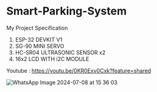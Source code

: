 # Smart-Parking-System
My Project Specification
1. ESP-32 DEVKIT V1
2. SG-90 MINI SERVO
3. HC-SR04 ULTRASONIC SENSOR x2
4. 16x2 LCD WITH i2C MODULE
   
Youtube : https://youtu.be/0KR0Exv0Cxk?feature=shared

![WhatsApp Image 2024-07-08 at 15 36 03](https://github.com/user-attachments/assets/5a1526a7-3707-4db4-99ca-17bf9fc63e5d)


